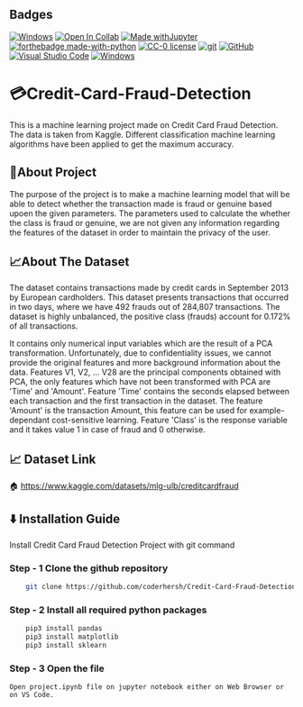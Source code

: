 
## Badges

[![Windows](https://svgshare.com/i/ZhY.svg)](https://svgshare.com/i/ZhY.svg)
[![Open In Collab](https://colab.research.google.com/assets/colab-badge.svg)](https://colab.research.google.com/github/Naereen/badges)
[![Made withJupyter](https://img.shields.io/badge/Made%20with-Jupyter-orange?style=for-the-badge&logo=Jupyter)](https://jupyter.org/try)
[![forthebadge made-with-python](http://ForTheBadge.com/images/badges/made-with-python.svg)](https://www.python.org/)
[![CC-0 license](https://img.shields.io/badge/License-CC--0-blue.svg)](https://creativecommons.org/licenses/by-nd/4.0)
[![git](https://badgen.net/badge/icon/git?icon=git&label)](https://git-scm.com)
[![GitHub](https://img.shields.io/badge/--181717?logo=github&logoColor=ffffff)](https://github.com/)
[![Visual Studio Code](https://img.shields.io/badge/--007ACC?logo=visual%20studio%20code&logoColor=ffffff)](https://code.visualstudio.com/)
[![Windows](https://badgen.net/badge/icon/windows?icon=windows&label)](https://microsoft.com/windows/)


# 💳Credit-Card-Fraud-Detection
This is a machine learning project made on Credit Card Fraud Detection. The data is taken from Kaggle. Different classification machine learning algorithms have been applied to get the maximum accuracy. 






## 🚧About Project
The purpose of the project is to make a machine learning model that will be able to detect whether the transaction made is fraud or genuine based upoen the given parameters.
The parameters used to calculate the whether the class is fraud or genuine, we are not given any information regarding the features of the dataset in order to maintain the privacy of the user.

## 📈About The Dataset
The dataset contains transactions made by credit cards in September 2013 by European cardholders.
This dataset presents transactions that occurred in two days, where we have 492 frauds out of 284,807 transactions. The dataset is highly unbalanced, the positive class (frauds) account for 0.172% of all transactions.

It contains only numerical input variables which are the result of a PCA transformation. Unfortunately, due to confidentiality issues, we cannot provide the original features and more background information about the data. Features V1, V2, … V28 are the principal components obtained with PCA, the only features which have not been transformed with PCA are 'Time' and 'Amount'. Feature 'Time' contains the seconds elapsed between each transaction and the first transaction in the dataset. The feature 'Amount' is the transaction Amount, this feature can be used for example-dependant cost-sensitive learning. Feature 'Class' is the response variable and it takes value 1 in case of fraud and 0 otherwise.



## 📈 Dataset Link
🏠 https://www.kaggle.com/datasets/mlg-ulb/creditcardfraud
## ⬇️ Installation Guide

Install Credit Card Fraud Detection Project with git command

### Step - 1 Clone the github repository
```bash
    git clone https://github.com/coderhersh/Credit-Card-Fraud-Detection.git
```
### Step - 2 Install all required python packages
``` bash
    pip3 install pandas
    pip3 install matplotlib
    pip3 install sklearn
```

### Step - 3 Open the file
    Open project.ipynb file on jupyter notebook either on Web Browser or on VS Code.

